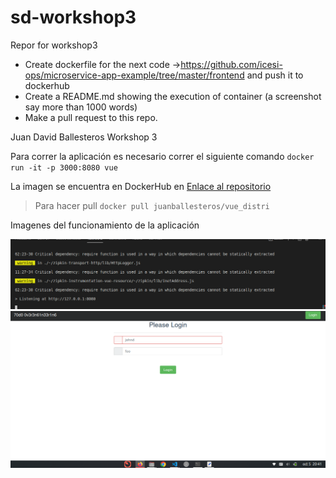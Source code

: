 # sd-workshop3
Repor for workshop3
- Create dockerfile for the next code ->https://github.com/icesi-ops/microservice-app-example/tree/master/frontend and push it to dockerhub
- Create a README.md showing the execution of container (a screenshot say more than 1000 words)
- Make a pull request to this repo.

Juan David Ballesteros Workshop 3

Para correr la aplicación es necesario correr el siguiente comando
    `docker run -it -p 3000:8080 vue`

La imagen se encuentra en DockerHub en
    [Enlace al repositorio](https://hub.docker.com/repository/docker/juanballesteros/vue_distri)

> Para hacer pull
    `docker pull juanballesteros/vue_distri `   

Imagenes del funcionamiento de la aplicación

![CLI](./CLI.png)
![Navegador](./WEB.png)

